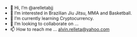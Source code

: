 - 👋 Hi, I’m @arelletabjj
- 👀 I’m interested in Brazilian Jiu Jitsu, MMA and Basketball.
- 🌱 I’m currently learning Cryptocurrency.
- 💞️ I’m looking to collaborate on ...
- 📫 How to reach me ... alvin.relleta@yahoo.com

<!---
arelletabjj/arelletabjj is a ✨ special ✨ repository because its `README.md` (this file) appears on your GitHub profile.
You can click the Preview link to take a look at your changes.
--->

